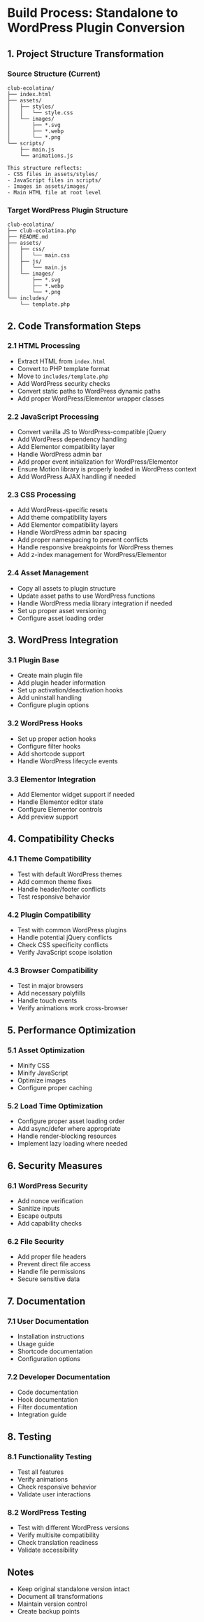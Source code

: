 # Build Process: Standalone to WordPress Plugin Conversion

## 1. Project Structure Transformation

### Source Structure (Current)

```
club-ecolatina/
├── index.html
├── assets/
│   ├── styles/
│   │   └── style.css
│   └── images/
│       ├── *.svg
│       ├── *.webp
│       └── *.png
└── scripts/
    ├── main.js
    └── animations.js

This structure reflects:
- CSS files in assets/styles/
- JavaScript files in scripts/
- Images in assets/images/
- Main HTML file at root level
```

### Target WordPress Plugin Structure

```
club-ecolatina/
├── club-ecolatina.php
├── README.md
├── assets/
│   ├── css/
│   │   └── main.css
│   ├── js/
│   │   └── main.js
│   └── images/
│       ├── *.svg
│       ├── *.webp
│       └── *.png
└── includes/
    └── template.php
```

## 2. Code Transformation Steps

### 2.1 HTML Processing

-   Extract HTML from `index.html`
-   Convert to PHP template format
-   Move to `includes/template.php`
-   Add WordPress security checks
-   Convert static paths to WordPress dynamic paths
-   Add proper WordPress/Elementor wrapper classes

### 2.2 JavaScript Processing

-   Convert vanilla JS to WordPress-compatible jQuery
-   Add WordPress dependency handling
-   Add Elementor compatibility layer
-   Handle WordPress admin bar
-   Add proper event initialization for WordPress/Elementor
-   Ensure Motion library is properly loaded in WordPress context
-   Add WordPress AJAX handling if needed

### 2.3 CSS Processing

-   Add WordPress-specific resets
-   Add theme compatibility layers
-   Add Elementor compatibility layers
-   Handle WordPress admin bar spacing
-   Add proper namespacing to prevent conflicts
-   Handle responsive breakpoints for WordPress themes
-   Add z-index management for WordPress/Elementor

### 2.4 Asset Management

-   Copy all assets to plugin structure
-   Update asset paths to use WordPress functions
-   Handle WordPress media library integration if needed
-   Set up proper asset versioning
-   Configure asset loading order

## 3. WordPress Integration

### 3.1 Plugin Base

-   Create main plugin file
-   Add plugin header information
-   Set up activation/deactivation hooks
-   Add uninstall handling
-   Configure plugin options

### 3.2 WordPress Hooks

-   Set up proper action hooks
-   Configure filter hooks
-   Add shortcode support
-   Handle WordPress lifecycle events

### 3.3 Elementor Integration

-   Add Elementor widget support if needed
-   Handle Elementor editor state
-   Configure Elementor controls
-   Add preview support

## 4. Compatibility Checks

### 4.1 Theme Compatibility

-   Test with default WordPress themes
-   Add common theme fixes
-   Handle header/footer conflicts
-   Test responsive behavior

### 4.2 Plugin Compatibility

-   Test with common WordPress plugins
-   Handle potential jQuery conflicts
-   Check CSS specificity conflicts
-   Verify JavaScript scope isolation

### 4.3 Browser Compatibility

-   Test in major browsers
-   Add necessary polyfills
-   Handle touch events
-   Verify animations work cross-browser

## 5. Performance Optimization

### 5.1 Asset Optimization

-   Minify CSS
-   Minify JavaScript
-   Optimize images
-   Configure proper caching

### 5.2 Load Time Optimization

-   Configure proper asset loading order
-   Add async/defer where appropriate
-   Handle render-blocking resources
-   Implement lazy loading where needed

## 6. Security Measures

### 6.1 WordPress Security

-   Add nonce verification
-   Sanitize inputs
-   Escape outputs
-   Add capability checks

### 6.2 File Security

-   Add proper file headers
-   Prevent direct file access
-   Handle file permissions
-   Secure sensitive data

## 7. Documentation

### 7.1 User Documentation

-   Installation instructions
-   Usage guide
-   Shortcode documentation
-   Configuration options

### 7.2 Developer Documentation

-   Code documentation
-   Hook documentation
-   Filter documentation
-   Integration guide

## 8. Testing

### 8.1 Functionality Testing

-   Test all features
-   Verify animations
-   Check responsive behavior
-   Validate user interactions

### 8.2 WordPress Testing

-   Test with different WordPress versions
-   Verify multisite compatibility
-   Check translation readiness
-   Validate accessibility

## Notes

-   Keep original standalone version intact
-   Document all transformations
-   Maintain version control
-   Create backup points

